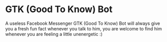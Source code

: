 # GTK (Good To Know) Bot

A useless Facebook Messenger GTK (Good To Know) Bot will always give you a fresh fun fact whenever you talk to him, you are welcome to find him whenever you are feeling a little unenergetic :)
